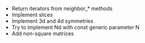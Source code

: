 * Return iterators from neighbor_* methods
* Implement slices
* Implement 3d and 4d symmetries
* Try to implement Nd with const generic parameter N
* Add non-square matrices
